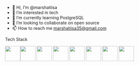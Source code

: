 
- 👋 Hi, I’m @marshatiisa
- 👀 I’m interested in tech
- 🌱 I’m currently learning PostgreSQL
- 💞️ I’m looking to collaborate on open source
- 📫 How to reach me marshatiisa35@gmail.com

Tech Stack

<img src="https://user-images.githubusercontent.com/100469351/196290802-54268028-598f-4a00-b9aa-3d0cdab0c00e.svg" width="50" height="50" /><img src="https://user-images.githubusercontent.com/100469351/196290799-4e9c3439-83e0-4d28-ba3d-730f800bc6aa.svg" width="50" height="50" />
<img src="https://user-images.githubusercontent.com/100469351/196290803-ab1c3ac5-1ae4-44d6-b50b-360ec77f6d3e.svg" width="50" height="50" />
<img src="https://user-images.githubusercontent.com/100469351/196290805-084014ff-de8f-4a5a-9df0-9abeb8a25fee.svg" width="50" height="50" />
<img src="https://user-images.githubusercontent.com/100469351/196290806-8cfa03a0-cbd2-41c4-bd46-dc0212544dd4.svg" width="50" height="50" />
<img src="https://user-images.githubusercontent.com/100469351/222830742-b70ebc7c-d6aa-4f2d-b36b-d8f2a6535bd2.svg" width="50" height="50" />
<img src="https://user-images.githubusercontent.com/100469351/233132183-b5f2f20e-1730-452f-a0a1-2d4f06ad9421.svg" width="50" height="50" />
<img src="https://github.com/marshatiisa/marshatiisa/assets/100469351/74f55514-487a-4c31-8c5d-191df851157e.svg" width="50" height="50" />



<!---
marshatiisa/marshatiisa is a ✨ special ✨ repository because its `README.md` (this file) appears on your GitHub profile.
You can click the Preview link to take a look at your changes.
--->
